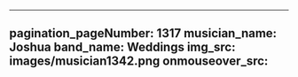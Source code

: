 ------
pagination_pageNumber: 1317
musician_name: Joshua
band_name: Weddings
img_src: images/musician1342.png
onmouseover_src: 
------